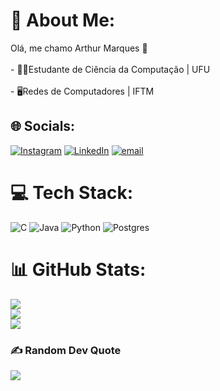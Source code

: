 # 💫 About Me:
Olá, me chamo Arthur Marques 👋<br><br>- 👨‍💻Estudante de Ciência da Computação | UFU<br><br>- 🖥️Redes de Computadores | IFTM


## 🌐 Socials:
[![Instagram](https://img.shields.io/badge/Instagram-%23E4405F.svg?logo=Instagram&logoColor=white)](https://instagram.com/arthurm.sl) [![LinkedIn](https://img.shields.io/badge/LinkedIn-%230077B5.svg?logo=linkedin&logoColor=white)](https://linkedin.com/in/arthur-marques-a8024b376) [![email](https://img.shields.io/badge/Email-D14836?logo=gmail&logoColor=white)](mailto:arthur.lima1@ufu.br) 

# 💻 Tech Stack:
![C](https://img.shields.io/badge/c-%2300599C.svg?style=for-the-badge&logo=c&logoColor=white) ![Java](https://img.shields.io/badge/java-%23ED8B00.svg?style=for-the-badge&logo=openjdk&logoColor=white) ![Python](https://img.shields.io/badge/python-3670A0?style=for-the-badge&logo=python&logoColor=ffdd54) ![Postgres](https://img.shields.io/badge/postgres-%23316192.svg?style=for-the-badge&logo=postgresql&logoColor=white)
# 📊 GitHub Stats:
![](https://github-readme-stats.vercel.app/api?username=arthur_MSL&theme=dark&hide_border=false&include_all_commits=true&count_private=false)<br/>
![](https://nirzak-streak-stats.vercel.app/?user=arthur_MSL&theme=dark&hide_border=false)<br/>
![](https://github-readme-stats.vercel.app/api/top-langs/?username=arthur_MSL&theme=dark&hide_border=false&include_all_commits=true&count_private=false&layout=compact)

### ✍️ Random Dev Quote
![](https://quotes-github-readme.vercel.app/api?type=horizontal&theme=dark)

<!-- Proudly created with GPRM ( https://gprm.itsvg.in ) -->
